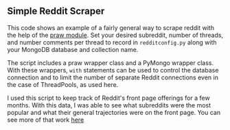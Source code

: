 

## Simple Reddit Scraper

This code shows an example of a fairly general way to scrape reddit with the help of the [praw module](https://praw.readthedocs.org/en/stable/). Set your desired subreddit, number of threads, and number comments per thread to record in `redditconfig.py` along with your MongoDB database and collection name. 

The script includes a praw wrapper class and a PyMongo wrapper class. With these wrappers, `with` statements can be used to control the database connection and to limit the number of separate Reddit connections even in the case of ThreadPools, as used here. 

I used this script to keep track of Reddit's front page offerings for a few months. With this data, I was able to see what subreddits were the most popular and what their general trajectories were on the front page. You can see more of that work [here](https://github.com/sunnysideprodcorp/PlottingNonRectangularData)


